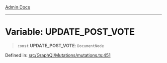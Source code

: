 [Admin Docs](/)

***

# Variable: UPDATE\_POST\_VOTE

> `const` **UPDATE\_POST\_VOTE**: `DocumentNode`

Defined in: [src/GraphQl/Mutations/mutations.ts:451](https://github.com/PalisadoesFoundation/talawa-admin/blob/main/src/GraphQl/Mutations/mutations.ts#L451)
